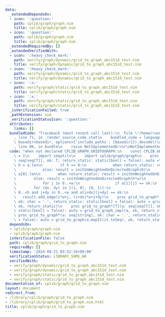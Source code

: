 ```yaml
---
data:
  _extendedDependsOn:
  - icon: ':question:'
    path: cplib/graph/graph.nim
    title: cplib/graph/graph.nim
  - icon: ':question:'
    path: cplib/graph/graph.nim
    title: cplib/graph/graph.nim
  _extendedRequiredBy: []
  _extendedVerifiedWith:
  - icon: ':heavy_check_mark:'
    path: verify/graph/dynamic/grid_to_graph_abc151d_test.nim
    title: verify/graph/dynamic/grid_to_graph_abc151d_test.nim
  - icon: ':heavy_check_mark:'
    path: verify/graph/dynamic/grid_to_graph_abc151d_test.nim
    title: verify/graph/dynamic/grid_to_graph_abc151d_test.nim
  - icon: ':x:'
    path: verify/graph/static/grid_to_graph_abc151d_test.nim
    title: verify/graph/static/grid_to_graph_abc151d_test.nim
  - icon: ':x:'
    path: verify/graph/static/grid_to_graph_abc151d_test.nim
    title: verify/graph/static/grid_to_graph_abc151d_test.nim
  _isVerificationFailed: true
  _pathExtension: nim
  _verificationStatusIcon: ':question:'
  attributes:
    links: []
  bundledCode: "Traceback (most recent call last):\n  File \"/home/runner/.local/lib/python3.10/site-packages/onlinejudge_verify/documentation/build.py\"\
    , line 71, in _render_source_code_stat\n    bundled_code = language.bundle(stat.path,\
    \ basedir=basedir, options={'include_paths': [basedir]}).decode()\n  File \"/home/runner/.local/lib/python3.10/site-packages/onlinejudge_verify/languages/nim.py\"\
    , line 86, in bundle\n    raise NotImplementedError\nNotImplementedError\n"
  code: "when not declared CPLIB_GRAPH_GRIDTOGRAPH:\n    const CPLIB_GRAPH_GRIDTOGRAPH*\
    \ = 1\n    import sequtils\n    import cplib/graph/graph\n    proc grid_to_graph_impl*[T](a:\
    \ seq[seq[T]], ok: T, return_static: static[bool] = false): auto =\n        var\
    \ h = a.len\n        if h == 0:\n            when return_static: result = initUnWeightedUnDirectedStaticGraph(0)\n\
    \            else: result = initUnWeightedUnDirectedGraph(0)\n        var w =\
    \ a[0].len\n        when return_static: result = initUnWeightedUnDirectedStaticGraph(h*w)\n\
    \        else: result = initUnWeightedUnDirectedGraph(h*w)\n        for i in 0..<h:\n\
    \            for j in 0..<w:\n                if a[i][j] == ok:\n            \
    \        for (dx, dy) in [(1, 0), (0, 1)]:\n                        if i+dx in\
    \ 0..<h and j+dy in 0..<w and a[i+dx][j+dy] == ok:\n                         \
    \   result.add_edge(i*w+j, (i+dx)*w+j+dy)\n    proc grid_to_graph*(a: seq[seq[char]],\
    \ ok: char = '.', return_static: static[bool] = false): auto = grid_to_graph_impl(a,\
    \ ok, return_static)\n    proc grid_to_graph*[T](a: seq[seq[T]], ok: T, return_static:\
    \ static[bool] = false): auto = grid_to_graph_impl(a, ok, return_static)\n   \
    \ proc grid_to_graph*(a: seq[string], ok: char = '.', return_static: static[bool]\
    \ = false): auto = grid_to_graph(a.mapIt(it.toSeq), ok, return_static)\n"
  dependsOn:
  - cplib/graph/graph.nim
  - cplib/graph/graph.nim
  isVerificationFile: false
  path: cplib/graph/grid_to_graph.nim
  requiredBy: []
  timestamp: '2024-09-21 03:52:16+09:00'
  verificationStatus: LIBRARY_SOME_WA
  verifiedWith:
  - verify/graph/dynamic/grid_to_graph_abc151d_test.nim
  - verify/graph/dynamic/grid_to_graph_abc151d_test.nim
  - verify/graph/static/grid_to_graph_abc151d_test.nim
  - verify/graph/static/grid_to_graph_abc151d_test.nim
documentation_of: cplib/graph/grid_to_graph.nim
layout: document
redirect_from:
- /library/cplib/graph/grid_to_graph.nim
- /library/cplib/graph/grid_to_graph.nim.html
title: cplib/graph/grid_to_graph.nim
---
```

